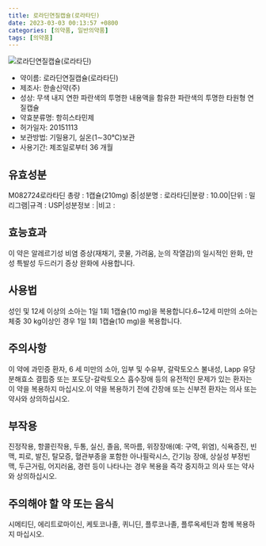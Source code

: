```yaml
---
title: 로라딘연질캡슐(로라타딘)
date: 2023-03-03 00:13:57 +0800
categories: [의약품, 일반의약품]
tags: [의약품]
---
```

![로라딘연질캡슐(로라타딘)](https://nedrug.mfds.go.kr/pbp/cmn/itemImageDownload/147427135487800118)

- 약이름: 로라딘연질캡슐(로라타딘)
- 제조사: 한솔신약(주)
- 성상: 무색 내지 연한 파란색의 투명한 내용액을 함유한 파란색의 투명한 타원형 연질캡슐
- 약효분류명: 항히스타민제
- 허가일자: 20151113
- 보관방법: 기밀용기, 실온(1∼30℃)보관
- 사용기간: 제조일로부터 36 개월
## 유효성분
M082724로라타딘
총량 : 1캡슐(210mg) 중|성분명 : 로라타딘|분량 : 10.00|단위 : 밀리그램|규격 : USP|성분정보 : |비고 :
## 효능효과
이 약은 알레르기성 비염 증상(재채기, 콧물, 가려움, 눈의 작열감)의 일시적인 완화, 만성 특발성 두드러기 증상 완화에 사용합니다.
## 사용법
성인 및 12세 이상의 소아는 1일 1회 1캡슐(10 mg)을 복용합니다.6~12세 미만의 소아는 체중 30 kg이상인 경우 1일 1회 1캡슐(10 mg)을 복용합니다.
## 주의사항
이 약에 과민증 환자, 6 세 미만의 소아, 임부 및 수유부, 갈락토오스 불내성, Lapp 유당분해효소 결핍증 또는 포도당-갈락토오스 흡수장애 등의 유전적인 문제가 있는 환자는 이 약을 복용하지 마십시오.이 약을 복용하기 전에 간장애 또는 신부전 환자는 의사 또는 약사와 상의하십시오.
## 부작용
진정작용, 항콜린작용, 두통, 실신, 졸음, 목마름, 위장장애(예: 구역, 위염), 식욕증진, 빈맥, 피로, 발진, 탈모증, 혈관부종을 포함한 아나필락시스, 간기능 장애, 상실성 부정빈맥, 두근거림, 어지러움, 경련 등이 나타나는 경우 복용을 즉각 중지하고 의사 또는 약사와 상의하십시오.
## 주의해야 할 약 또는 음식
시메티딘, 에리트로마이신, 케토코나졸, 퀴니딘, 플루코나졸, 플루옥세틴과 함께 복용하지 마십시오.
